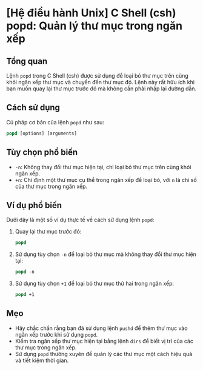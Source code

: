 # [Hệ điều hành Unix] C Shell (csh) popd: Quản lý thư mục trong ngăn xếp

## Tổng quan
Lệnh `popd` trong C Shell (csh) được sử dụng để loại bỏ thư mục trên cùng khỏi ngăn xếp thư mục và chuyển đến thư mục đó. Lệnh này rất hữu ích khi bạn muốn quay lại thư mục trước đó mà không cần phải nhập lại đường dẫn.

## Cách sử dụng
Cú pháp cơ bản của lệnh `popd` như sau:

```csh
popd [options] [arguments]
```

## Tùy chọn phổ biến
- `-n`: Không thay đổi thư mục hiện tại, chỉ loại bỏ thư mục trên cùng khỏi ngăn xếp.
- `+n`: Chỉ định một thư mục cụ thể trong ngăn xếp để loại bỏ, với `n` là chỉ số của thư mục trong ngăn xếp.

## Ví dụ phổ biến
Dưới đây là một số ví dụ thực tế về cách sử dụng lệnh `popd`:

1. Quay lại thư mục trước đó:
   ```csh
   popd
   ```

2. Sử dụng tùy chọn `-n` để loại bỏ thư mục mà không thay đổi thư mục hiện tại:
   ```csh
   popd -n
   ```

3. Sử dụng tùy chọn `+1` để loại bỏ thư mục thứ hai trong ngăn xếp:
   ```csh
   popd +1
   ```

## Mẹo
- Hãy chắc chắn rằng bạn đã sử dụng lệnh `pushd` để thêm thư mục vào ngăn xếp trước khi sử dụng `popd`.
- Kiểm tra ngăn xếp thư mục hiện tại bằng lệnh `dirs` để biết vị trí của các thư mục trong ngăn xếp.
- Sử dụng `popd` thường xuyên để quản lý các thư mục một cách hiệu quả và tiết kiệm thời gian.